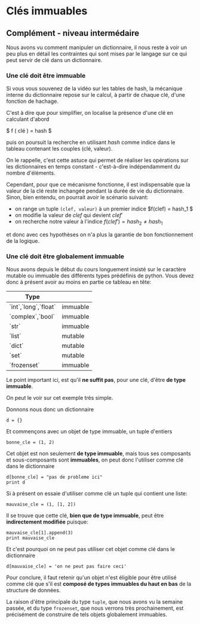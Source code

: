 
# Clés immuables

## Complément - niveau intermédaire

Nous avons vu comment manipuler un dictionnaire, il nous reste à voir un peu
plus en détail les contraintes qui sont mises par le langage sur ce qui peut
servir de clé dans un dictionnaire.

### Une clé doit être immuable

Si vous vous souvenez de la vidéo sur les tables de hash, la mécanique interne
du dictionnaire repose sur le calcul, à partir de chaque clé, d'une fonction de
hachage.

C'est à dire que pour simplifier, on localise la présence d'une clé en calculant
d'abord

$ f ( clé )  = hash  $

puis on poursuit la recherche en utilisant $hash$ comme indice dans le tableau
contenant les couples (clé, valeur).

On le rappelle, c'est cette astuce qui permet de réaliser les opérations sur les
dictionnaires en temps constant - c'est-à-dire indépendamment du nombre
d'éléments.

Cependant, pour que ce mécanisme fonctionne, il est indispensable que la valeur
de la clé reste inchangée pendant la durée de vie du dictionnaire. Sinon, bien
entendu, on pourrait avoir le scénario suivant:
 * on range un tuple `(clef, valeur)` à un premier indice $f(clef) = hash_1 $
 * on modifie la valeur de $clef$ qui devient $clef'$
 * on recherche notre valeur à l'indice $f(clef')  = hash_2 \neq hash_1$

et donc avec ces hypothèses on n'a plus la garantie de bon fonctionnement de la
logique.

### Une clé doit être globalement immuable

Nous avons depuis le début du cours longuement insisté sur le caractère mutable
ou immuable des différents types prédéfinis de python. Vous devez donc à présent
avoir au moins en partie ce tableau en tête:

<table>
<thead><th>Type</th><th></th></thead>
<tbody>
<tr><td>`int`,`long`,`float`</td><td>immuable</td></tr>
<tr><td>`complex`,`bool`</td><td>immuable</td></tr>
<tr><td>`str`</td><td>immuable</td></tr>
<tr><td>`list`</td><td>mutable</td></tr>
<tr><td>`dict`</td><td>mutable</td></tr>
<tr><td>`set`</td><td>mutable</td></tr>
<tr><td>`frozenset`</td><td>immuable</td></tr>
</tbody>
</table>

Le point important ici, est qu'il **ne suffit pas**, pour une clé, d'être **de
type immuable**.

On peut le voir sur cet exemple très simple.

Donnons nous donc un dictionnaire


    d = {}

Et commençons avec un objet de type immuable, un tuple d'entiers


    bonne_cle = (1, 2)

Cet objet est non seulement **de type immuable**, mais tous ses composants et
sous-composants sont **immuables**, on peut donc l'utiliser comme clé dans le
dictionnaire


    d[bonne_cle] = "pas de probleme ici"
    print d

Si à présent on essaie d'utiliser comme clé un tuple qui contient une liste:


    mauvaise_cle = (1, [1, 2])

Il se trouve que cette clé, **bien que de type immuable**, peut être
**indirectement modifiée** puisque:


    mauvaise_cle[1].append(3)
    print mauvaise_cle

Et c'est pourquoi on ne peut pas utiliser cet objet comme clé dans le
dictionnaire


    d[mauvaise_cle] = 'on ne peut pas faire ceci'

Pour conclure, il faut retenir qu'un objet n'est éligible pour être utilisé
comme clé que s'il est **composé de types immuables du haut en bas** de la
structure de données.

La raison d'être principale du type `tuple`, que nous avons vu la semaine
passée, et du type `frozenset`, que nous verrons très prochainement, est
précisément de construire de tels objets globalement immuables.
